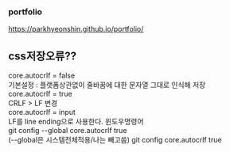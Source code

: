 ### portfolio   
   
https://parkhyeonshin.github.io/portfolio/   
   
## css저장오류??

core.autocrlf = false  
기본설정 : 플랫폼상관없이 줄바꿈에 대한 문자열 그대로 인식해 저장  
core.autocrlf = true  
CRLF > LF 변경  
core.autocrlf = input  
LF를 line ending으로 사용한다.
윈도우명령어  
git config --global core.autocrlf true  
(--global은 시스템전체적용/나는 빼고씀)
git config core.autocrlf true
